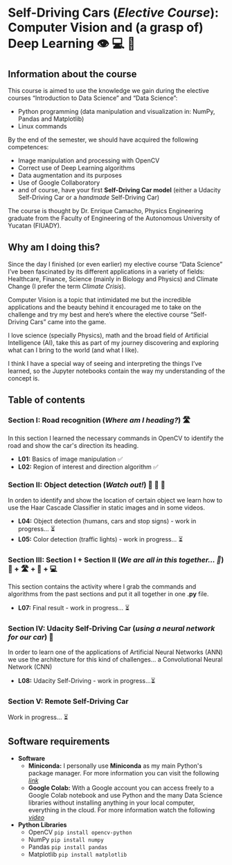 # Self-Driving Cars (_Elective Course_): Computer Vision and (a grasp of) Deep Learning 👁 💻 🧠

## Information about the course
This course is aimed to use the knowledge we gain during the elective courses “Introduction to Data Science” and “Data Science”:
*	Python programming (data manipulation and visualization in: NumPy, Pandas and Matplotlib)
*	Linux commands

By the end of the semester, we should have acquired the following competences:
* Image manipulation and processing with OpenCV
* Correct use of Deep Learning algorithms
*	Data augmentation and its purposes
*	Use of Google Collaboratory
*	and of course, have your first **Self-Driving Car model** (either a Udacity Self-Driving Car or a _handmade_ Self-Driving Car)

The course is thought by Dr. Enrique Camacho, Physics Engineering graduate from the Faculty of Engineering of the Autonomous University of Yucatan (FIUADY).

## Why am I doing this?
Since the day I finished (or even earlier) my elective course “Data Science” I’ve been fascinated by its different applications in a variety of fields: Healthcare, Finance, Science (mainly in Biology and Physics) and Climate Change (I prefer the term _Climate Crisis_).

Computer Vision is a topic that intimidated me but the incredible applications and the beauty behind it encouraged me to take on the challenge and try my best and here’s where the elective course “Self-Driving Cars” came into the game.

I love science (specially Physics), math and the broad field of Artificial Intelligence (AI), take this as part of my journey discovering and exploring what can I bring to the world (and what I like).

I think I have a special way of seeing and interpreting the things I’ve learned, so the Jupyter notebooks contain the way my understanding of the concept is.


## Table of contents
### Section I: Road recognition (_Where am I heading?_) 🛣
In this section I learned the necessary commands in OpenCV to identify the road and show the car's direction its heading.

* **L01:** Basics of image manipulation :white_check_mark:
* **L02:** Region of interest and direction algorithm :white_check_mark:

### Section II: Object detection (_Watch out!_) :walking: :red_car: :traffic_light:
In orden to identify and show the location of certain object we learn how to use the Haar Cascade Classifier in static images and in some videos.
* **L04:** Object detection (humans, cars and stop signs) - work in progress... :hourglass_flowing_sand:
* **L05:** Color detection (traffic lights) - work in progress... :hourglass_flowing_sand:

### Section III: Section I + Section II (_We are all in this together... :musical_note:_) :red_car: + 🛣 + :traffic_light: + :computer:
This section contains the activity where I grab the commands and algorithms  from the past sections and put it all together in one **.py** file.
* **L07:** Final result - work in progress... :hourglass_flowing_sand:

### Section IV: Udacity Self-Driving Car (_using a neural network for our car_) :blue_car:
In order to learn one of the applications of Artificial Neural Networks (ANN) we use the architecture for this kind of challenges... a Convolutional Neural Network (CNN)
* **L08:** Udacity Self-Driving - work in progress...:hourglass_flowing_sand:

### Section V:  Remote Self-Driving Car
Work in progress... :hourglass_flowing_sand:

## Software requirements
* **Software**
  * **Miniconda:** I personally use **Miniconda** as my main Python's package manager. For more information you can visit the following [_link_](https://docs.conda.io/en/latest/miniconda.html)
  * **Google Colab:** With a Google account you can access freely to a Google Colab notebook and use Python and the many Data Science libraries without installing anything in your local computer, everything in the cloud. For more information watch the following [_video_](https://www.youtube.com/watch?v=inN8seMm7UI)
* **Python Libraries**
  * OpenCV `pip install opencv-python`
  * NumPy `pip install numpy`
  * Pandas `pip install pandas`
  * Matplotlib `pip install matplotlib`
